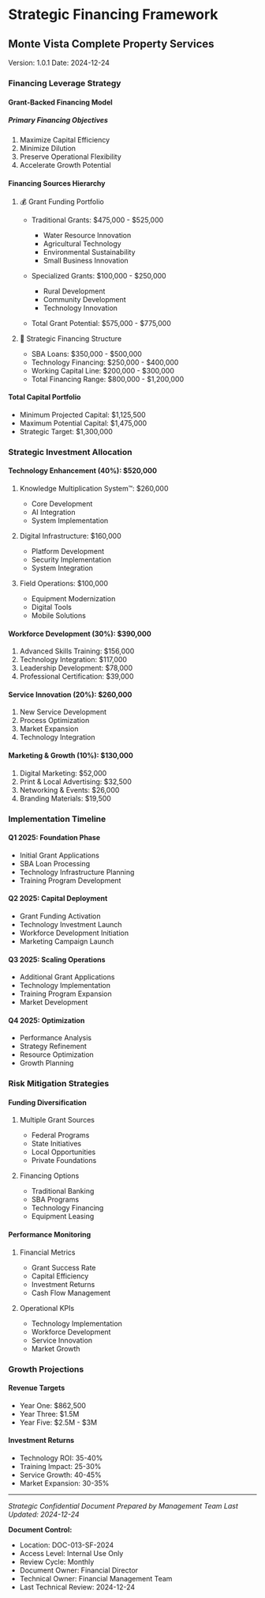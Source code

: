 # Strategic Financing Framework
## Monte Vista Complete Property Services
Version: 1.0.1
Date: 2024-12-24

### Financing Leverage Strategy

#### Grant-Backed Financing Model

##### Primary Financing Objectives
1. Maximize Capital Efficiency
2. Minimize Dilution
3. Preserve Operational Flexibility
4. Accelerate Growth Potential

#### Financing Sources Hierarchy

1. 💰 Grant Funding Portfolio
   - Traditional Grants: $475,000 - $525,000
     * Water Resource Innovation
     * Agricultural Technology
     * Environmental Sustainability
     * Small Business Innovation
   
   - Specialized Grants: $100,000 - $250,000
     * Rural Development
     * Community Development
     * Technology Innovation

   - Total Grant Potential: $575,000 - $775,000

2. 🏦 Strategic Financing Structure
   - SBA Loans: $350,000 - $500,000
   - Technology Financing: $250,000 - $400,000
   - Working Capital Line: $200,000 - $300,000
   - Total Financing Range: $800,000 - $1,200,000

#### Total Capital Portfolio
- Minimum Projected Capital: $1,125,500
- Maximum Potential Capital: $1,475,000
- Strategic Target: $1,300,000

### Strategic Investment Allocation

#### Technology Enhancement (40%): $520,000
1. Knowledge Multiplication System™: $260,000
   - Core Development
   - AI Integration
   - System Implementation

2. Digital Infrastructure: $160,000
   - Platform Development
   - Security Implementation
   - System Integration

3. Field Operations: $100,000
   - Equipment Modernization
   - Digital Tools
   - Mobile Solutions

#### Workforce Development (30%): $390,000
1. Advanced Skills Training: $156,000
2. Technology Integration: $117,000
3. Leadership Development: $78,000
4. Professional Certification: $39,000

#### Service Innovation (20%): $260,000
1. New Service Development
2. Process Optimization
3. Market Expansion
4. Technology Integration

#### Marketing & Growth (10%): $130,000
1. Digital Marketing: $52,000
2. Print & Local Advertising: $32,500
3. Networking & Events: $26,000
4. Branding Materials: $19,500

### Implementation Timeline

#### Q1 2025: Foundation Phase
- Initial Grant Applications
- SBA Loan Processing
- Technology Infrastructure Planning
- Training Program Development

#### Q2 2025: Capital Deployment
- Grant Funding Activation
- Technology Investment Launch
- Workforce Development Initiation
- Marketing Campaign Launch

#### Q3 2025: Scaling Operations
- Additional Grant Applications
- Technology Implementation
- Training Program Expansion
- Market Development

#### Q4 2025: Optimization
- Performance Analysis
- Strategy Refinement
- Resource Optimization
- Growth Planning

### Risk Mitigation Strategies

#### Funding Diversification
1. Multiple Grant Sources
   - Federal Programs
   - State Initiatives
   - Local Opportunities
   - Private Foundations

2. Financing Options
   - Traditional Banking
   - SBA Programs
   - Technology Financing
   - Equipment Leasing

#### Performance Monitoring
1. Financial Metrics
   - Grant Success Rate
   - Capital Efficiency
   - Investment Returns
   - Cash Flow Management

2. Operational KPIs
   - Technology Implementation
   - Workforce Development
   - Service Innovation
   - Market Growth

### Growth Projections

#### Revenue Targets
- Year One: $862,500
- Year Three: $1.5M
- Year Five: $2.5M - $3M

#### Investment Returns
- Technology ROI: 35-40%
- Training Impact: 25-30%
- Service Growth: 40-45%
- Market Expansion: 30-35%

---

*Strategic Confidential Document*
*Prepared by Management Team*
*Last Updated: 2024-12-24*

**Document Control:**
- Location: DOC-013-SF-2024
- Access Level: Internal Use Only
- Review Cycle: Monthly
- Document Owner: Financial Director
- Technical Owner: Financial Management Team
- Last Technical Review: 2024-12-24
